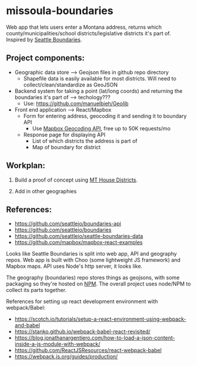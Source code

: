 # missoula-boundaries

Web app that lets users enter a Montana address, returns which county/municipalities/school districts/legislative districts it's part of. Inspired by [Seattle Boundaries](https://github.com/seattleio/boundaries).

## Project components:

- Geographic data store --> Geojson files in github repo directory
    - Shapefile data is easily available for most districts. Will need to collect/clean/standardize as GeoJSON
- Backend system for taking a point (lat/long coords) and returning the boundaries it's part of --> techology???
    - Use: https://github.com/manuelbieh/Geolib
- Front end application --> React/Mapbox
    - Form for entering address, geocoding it and sending it to boundary API
        - Use [Mapbox Geocoding API](https://www.mapbox.com/geocoding/), free up to 50K requests/mo
    - Response page for displaying API
        - List of which districts the address is part of
        - Map of boundary for district

## Workplan:

1. Build a proof of concept using [MT House Districts](http://leg.mt.gov/css/Committees/interim/2011-2012/districting/adopted-plan.asp).

2. Add in other geographies

## References:
- https://github.com/seattleio/boundaries-api
- https://github.com/seattleio/boundaries
- https://github.com/seattleio/seattle-boundaries-data
- https://github.com/mapbox/mapbox-react-examples

Looks like Seattle Boundaries is split into web app, API and geography repos. Web app is built with Choo (some lightweight JS framework) and Mapbox maps. API uses Node's http server, it looks like.

The geography (boundaries) repo stores things as geojsons, with some packaging so they're hosted on [NPM](https://www.npmjs.com/package/seattle-boundaries). The overall project uses node/NPM to collect its parts together.

References for setting up react development environment with webpack/Babel:
- https://scotch.io/tutorials/setup-a-react-environment-using-webpack-and-babel
- https://stanko.github.io/webpack-babel-react-revisited/
- https://blog.jonathanargentiero.com/how-to-load-a-json-content-inside-a-js-module-with-webpack/
- https://github.com/ReactJSResources/react-webpack-babel
- https://webpack.js.org/guides/production/
